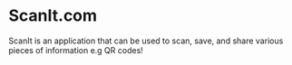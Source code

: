 # ScanIt.com
ScanIt is an application that can be used to scan, save, and share various pieces of information e.g QR codes!
